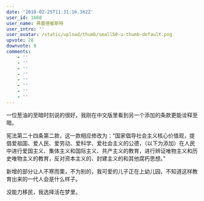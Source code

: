 ```yaml
---
date: '2018-02-25T11:31:16.362Z'
user_id: 1660
user_name: 弗雷德崔斯特
user_intro: ''
user_avatar: /static/upload/thumb/small50-u-thumb-default.png
upvote: 28
downvote: 0
comments:
    - ''
    - ''
    - ''
    - ''
    - ''
    - ''
    - ''
    - ''
---
```


一位葱油的至暗时刻说的很好，我刚在中文版里看到另一个添加的条款更能诠释至暗。

宪法第二十四条第二款，这一款相应修改为：“国家倡导社会主义核心价值观，提倡爱祖国、爱人民、爱劳动、爱科学、爱社会主义的公德，（以下为添加）在人民中进行爱国主义、集体主义和国际主义、共产主义的教育，进行辨证唯物主义和历史唯物主义的教育，反对资本主义的、封建主义的和其他腐朽思想。”

新增的部分让人不寒而栗，不为别的，我可爱的儿子正在上幼儿园，不知道这样教育出来的一代人会是什么样子。

没能力移民，我选择活在梦里。
